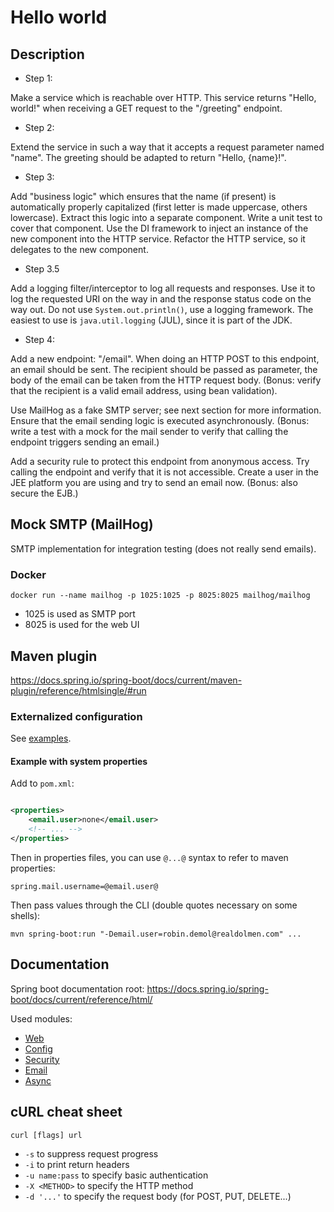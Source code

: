 # Hello world

## Description

* Step 1:

Make a service which is reachable over HTTP.
This service returns "Hello, world!" when receiving a GET request to the "/greeting" endpoint.

* Step 2:

Extend the service in such a way that it accepts a request parameter named "name".
The greeting should be adapted to return "Hello, {name}!".

* Step 3:

Add "business logic" which ensures that the name (if present) is automatically properly capitalized (first letter is made uppercase, others lowercase).
Extract this logic into a separate component.
Write a unit test to cover that component.
Use the DI framework to inject an instance of the new component into the HTTP service.
Refactor the HTTP service, so it delegates to the new component.

* Step 3.5

Add a logging filter/interceptor to log all requests and responses.
Use it to log the requested URI on the way in and the response status code on the way out.
Do not use `System.out.println()`, use a logging framework.
The easiest to use is `java.util.logging` (JUL), since it is part of the JDK.

* Step 4:

Add a new endpoint: "/email".
When doing an HTTP POST to this endpoint, an email should be sent.
The recipient should be passed as parameter, the body of the email can be taken from the HTTP request body.
(Bonus: verify that the recipient is a valid email address, using bean validation).

Use MailHog as a fake SMTP server; see next section for more information.
Ensure that the email sending logic is executed asynchronously.
(Bonus: write a test with a mock for the mail sender to verify that calling the endpoint triggers sending an email.)

Add a security rule to protect this endpoint from anonymous access.
Try calling the endpoint and verify that it is not accessible.
Create a user in the JEE platform you are using and try to send an email now.
(Bonus: also secure the EJB.)

## Mock SMTP (MailHog)

SMTP implementation for integration testing (does not really send emails).

### Docker

    docker run --name mailhog -p 1025:1025 -p 8025:8025 mailhog/mailhog

* 1025 is used as SMTP port
* 8025 is used for the web UI

## Maven plugin

https://docs.spring.io/spring-boot/docs/current/maven-plugin/reference/htmlsingle/#run

### Externalized configuration

See [examples](https://docs.spring.io/spring-boot/docs/current/maven-plugin/reference/htmlsingle/#run.examples).

#### Example with system properties

Add to `pom.xml`:

```xml

<properties>
    <email.user>none</email.user>
    <!-- ... -->
</properties>
```

Then in properties files, you can use `@...@` syntax to refer to maven properties:

```
spring.mail.username=@email.user@
```

Then pass values through the CLI (double quotes necessary on some shells):

    mvn spring-boot:run "-Demail.user=robin.demol@realdolmen.com" ...

## Documentation

Spring boot documentation root: https://docs.spring.io/spring-boot/docs/current/reference/html/

Used modules:

- [Web](https://docs.spring.io/spring-boot/docs/current/reference/html/features.html#features.developing-web-applications.spring-mvc)
- [Config](https://docs.spring.io/spring-boot/docs/current/reference/html/features.html#features.external-config)
- [Security](https://docs.spring.io/spring-boot/docs/current/reference/html/features.html#features.security)
- [Email](https://docs.spring.io/spring-boot/docs/current/reference/html/features.html#features.email)
- [Async](https://docs.spring.io/spring-boot/docs/current/reference/html/features.html#features.task-execution-and-scheduling)

## cURL cheat sheet

    curl [flags] url

- `-s` to suppress request progress
- `-i` to print return headers
- `-u name:pass` to specify basic authentication
- `-X <METHOD>` to specify the HTTP method
- `-d '...'` to specify the request body (for POST, PUT, DELETE...)
